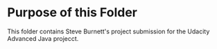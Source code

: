 # Purpose of this Folder

This folder contains Steve Burnett's project submission for the Udacity Advanced Java projecct.
